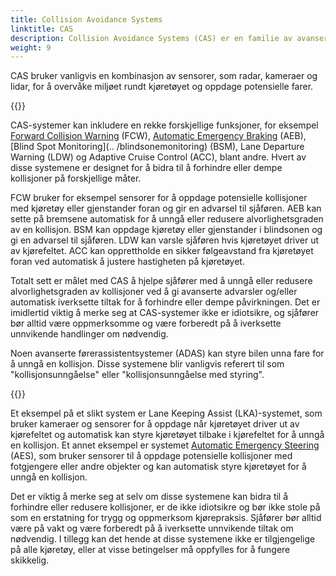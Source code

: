 ```yaml
---
title: Collision Avoidance Systems
linktitle: CAS
description: Collision Avoidance Systems (CAS) er en familie av avanserte førerassistentsystemer som er utviklet for å hjelpe sjåfører med å unngå kollisjoner med andre kjøretøy, fotgjengere og gjenstander på veien.
weight: 9
---
```

<!-- markdownlint-disable MD033 -->

CAS bruker vanligvis en kombinasjon av sensorer, som radar, kameraer og lidar, for å overvåke miljøet rundt kjøretøyet og oppdage potensielle farer.

{{<evkxdisplayaddarticle />}}

CAS-systemer kan inkludere en rekke forskjellige funksjoner, for eksempel [Forward Collision Warning](../forwardcollisionwarning) (FCW), [Automatic Emergency Braking](../automaticemergencybraking) (AEB), [Blind Spot Monitoring](.. /blindsonemonitoring) (BSM), Lane Departure Warning (LDW) og Adaptive Cruise Control (ACC), blant andre. Hvert av disse systemene er designet for å bidra til å forhindre eller dempe kollisjoner på forskjellige måter.

FCW bruker for eksempel sensorer for å oppdage potensielle kollisjoner med kjøretøy eller gjenstander foran og gir en advarsel til sjåføren. AEB kan sette på bremsene automatisk for å unngå eller redusere alvorlighetsgraden av en kollisjon. BSM kan oppdage kjøretøy eller gjenstander i blindsonen og gi en advarsel til sjåføren. LDW kan varsle sjåføren hvis kjøretøyet driver ut av kjørefeltet. ACC kan opprettholde en sikker følgeavstand fra kjøretøyet foran ved automatisk å justere hastigheten på kjøretøyet.

Totalt sett er målet med CAS å hjelpe sjåfører med å unngå eller redusere alvorlighetsgraden av kollisjoner ved å gi avanserte advarsler og/eller automatisk iverksette tiltak for å forhindre eller dempe påvirkningen. Det er imidlertid viktig å merke seg at CAS-systemer ikke er idiotsikre, og sjåfører bør alltid være oppmerksomme og være forberedt på å iverksette unnvikende handlinger om nødvendig.

Noen avanserte førerassistentsystemer (ADAS) kan styre bilen unna fare for å unngå en kollisjon. Disse systemene blir vanligvis referert til som "kollisjonsunngåelse" eller "kollisjonsunngåelse med styring".

{{<evkxdisplayaddarticle />}}

Et eksempel på et slikt system er Lane Keeping Assist (LKA)-systemet, som bruker kameraer og sensorer for å oppdage når kjøretøyet driver ut av kjørefeltet og automatisk kan styre kjøretøyet tilbake i kjørefeltet for å unngå en kollisjon. Et annet eksempel er systemet [Automatic Emergency Steering](../automaticemergencysteering/) (AES), som bruker sensorer til å oppdage potensielle kollisjoner med fotgjengere eller andre objekter og kan automatisk styre kjøretøyet for å unngå en kollisjon.

Det er viktig å merke seg at selv om disse systemene kan bidra til å forhindre eller redusere kollisjoner, er de ikke idiotsikre og bør ikke stole på som en erstatning for trygg og oppmerksom kjørepraksis. Sjåfører bør alltid være på vakt og være forberedt på å iverksette unnvikende tiltak om nødvendig. I tillegg kan det hende at disse systemene ikke er tilgjengelige på alle kjøretøy, eller at visse betingelser må oppfylles for å fungere skikkelig.
